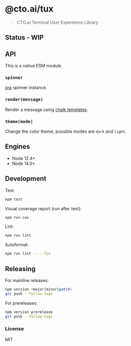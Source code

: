 # @cto.ai/tux

> CTO.ai Terminal User Experience Library

## Status - WIP

## API

This is a native ESM module.

### `spinner`

[ora](https://npm.im/ora) spinner instance.

### `render(message)`

Render a message using [chalk templates](https://www.npmjs.com/package/chalk#tagged-template-literal).

### `theme(mode)`

Change the color theme, possible modes are `dark` and `light`.

## Engines

* Node 12.4+
* Node 14.0+

## Development

Test:

```sh
npm test
```

Visual coverage report (run after test):

```sh
npm run cov
```

Lint:

```sh
npm run lint
```

Autoformat:

```sh
npm run lint -- --fix
```

## Releasing

For mainline releases:

```sh
npm version <major|minor|patch>
git push --follow-tags
```

For prereleases:

```sh
npm version prerelease
git push --follow-tags
```

### License

MIT
